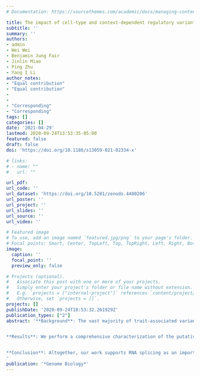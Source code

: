 ```yaml
---
# Documentation: https://sourcethemes.com/academic/docs/managing-content/

title: The impact of cell-type and context-dependent regulatory variants on human immune traits
subtitle: ''
summary: ''
authors:
- admin
- Wei Wei
- Benjamin Jung Fair
- Jinlin Miao
- Ping Zhu
- Yang I Li
author_notes:
- "Equal contribution"
- "Equal contribution"
-
-
- "Corresponding"
- "Corresponding"
tags: []
categories: []
date: '2021-04-29'
lastmod: 2020-09-24T13:53:35-05:00
featured: false
draft: false
doi: 'https://doi.org/10.1186/s13059-021-02334-x'

# links:
# - name: ""
#   url: ""

url_pdf:
url_code: ''
url_dataset: 'https://doi.org/10.5281/zenodo.4480206'
url_poster: ''
url_project: ''
url_slides: ''
url_source: ''
url_video: ''

# Featured image
# To use, add an image named `featured.jpg/png` to your page's folder.
# Focal points: Smart, Center, TopLeft, Top, TopRight, Left, Right, BottomLeft, Bottom, BottomRight.
image:
  caption: ''
  focal_point: ''
  preview_only: false

# Projects (optional).
#   Associate this post with one or more of your projects.
#   Simply enter your project's folder or file name without extension.
#   E.g. `projects = ["internal-project"]` references `content/project/deep-learning/index.md`.
#   Otherwise, set `projects = []`.
projects: []
publishDate: '2020-09-24T18:53:32.261929Z'
publication_types: ["2"]
abstract: '**Background**: The vast majority of trait-associated variants identified using genome-wide association studies (GWAS) are noncoding, and therefore assumed to impact gene regulation. However, the majority of trait-associated loci are unexplained by regulatory quantitative trait loci (QTLs).


**Results**: We perform a comprehensive characterization of the putative mechanisms by which GWAS loci impact human immune traits. By harmonizing four major immune QTL studies, we identify 26,271 expression QTLs (eQTLs) and 23,121 splicing QTLs (sQTLs) spanning 18 immune cell types. Our colocalization analyses between QTLs and trait-associated loci from 72 GWAS reveals that genetic effects on RNA expression and splicing in immune cells colocalize with 40.4% of GWAS loci for immune-related traits, in many cases increasing the fraction of colocalized loci by two fold compared to previous studies. Notably, we find that the largest contributors of this increase are splicing QTLs, which colocalize on average with 14% of all GWAS loci that do not colocalize with eQTLs. By contrast, we find that cell type-specific eQTLs, and eQTLs with small effect sizes contribute very few new colocalizations. To investigate the 60% of GWAS loci that remain unexplained, we collect H3K27ac CUT&Tag data from rheumatoid arthritis and healthy controls, and find large-scale differences between immune cells from the different disease contexts, including at regions overlapping unexplained GWAS loci.


**Conclusion**: Altogether, our work supports RNA splicing as an important mediator of genetic effects on immune traits, and suggests that we must expand our study of regulatory processes in disease contexts to improve functional interpretation of as yet unexplained GWAS loci.
'
publication: '*Genome Biology*'
---
```



<script type='text/javascript' src='https://d1bxh8uas1mnw7.cloudfront.net/assets/embed.js'></script>
<div class='altmetric-embed' data-badge-type='medium-donut' data-badge-details='right' data-doi='10.1186/s13059-021-02334-x'></div>

